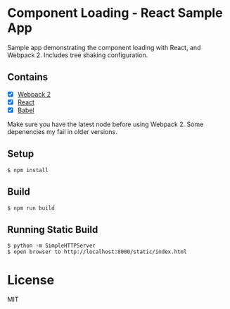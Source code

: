 # Component Loading - React Sample App

Sample app demonstrating the component loading with React, and Webpack 2. Includes tree shaking configuration.

## Contains

- [x] [Webpack 2](https://webpack.github.io)
- [x] [React](https://facebook.github.io/react/)
- [x] [Babel](https://babeljs.io/)

Make sure you have the latest node before using Webpack 2. Some depenencies my fail in older versions. 

## Setup

```
$ npm install
```

## Build

```
$ npm run build
```

## Running Static Build

```
$ python -m SimpleHTTPServer
$ open browser to http://localhost:8000/static/index.html
```

# License

MIT
